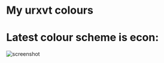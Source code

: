 My urxvt colours
================

Latest colour scheme is econ:
=============================

![screenshot](http://omploader.org/vNTNybg)
